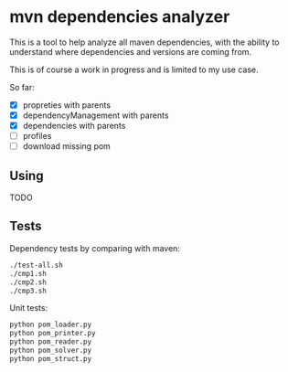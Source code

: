 # mvn dependencies analyzer

This is a tool to help analyze all maven dependencies, with the ability to understand where dependencies and versions are coming from.

This is of course a work in progress and is limited to my use case.

So far:

- [x] propreties with parents
- [x] dependencyManagement with parents
- [x] dependencies with parents
- [ ] profiles
- [ ] download missing pom

## Using

TODO

## Tests

Dependency tests by comparing with maven:

```bash
./test-all.sh
./cmp1.sh
./cmp2.sh
./cmp3.sh
```

Unit tests:

```bash
python pom_loader.py
python pom_printer.py
python pom_reader.py
python pom_solver.py
python pom_struct.py
```
